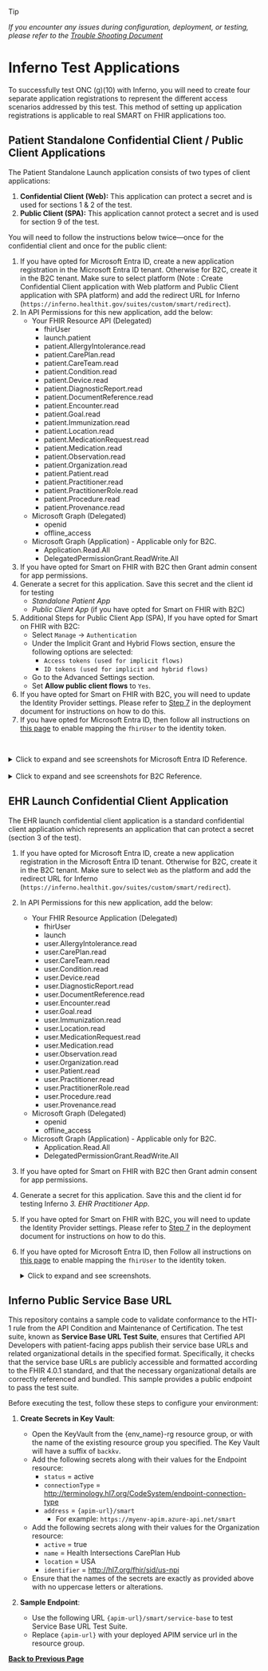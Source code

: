 > [!TIP]
> *If you encounter any issues during configuration, deployment, or testing, please refer to the [Trouble Shooting Document](../troubleshooting.md)*

# Inferno Test Applications 

To successfully test ONC (g)(10) with Inferno, you will need to create four separate application registrations to represent the different access scenarios addressed by this test. This method of setting up application registrations is applicable to real SMART on FHIR applications too.

## Patient Standalone Confidential Client / Public Client Applications

The Patient Standalone Launch application consists of two types of client applications:
1. **Confidential Client (Web):** This application can protect a secret and is used for sections 1 & 2 of the test.
1. **Public Client (SPA):** This application cannot protect a secret and is used for section 9 of the test.

You will need to follow the instructions below twice—once for the confidential client and once for the public client: 

1. If you have opted for Microsoft Entra ID, create a new application registration in the Microsoft Entra ID tenant. Otherwise for B2C, create it in the B2C tenant. Make sure to select platform (Note : Create Confidential Client application with Web platform and Public Client application with SPA platform) and add the redirect URL for Inferno (`https://inferno.healthit.gov/suites/custom/smart/redirect`).
1. In API Permissions for this new application, add the below:
    - Your FHIR Resource API (Delegated)
        - fhirUser
        - launch.patient
        - patient.AllergyIntolerance.read
        - patient.CarePlan.read
        - patient.CareTeam.read
        - patient.Condition.read
        - patient.Device.read
        - patient.DiagnosticReport.read
        - patient.DocumentReference.read
        - patient.Encounter.read
        - patient.Goal.read
        - patient.Immunization.read
        - patient.Location.read
        - patient.MedicationRequest.read
        - patient.Medication.read
        - patient.Observation.read
        - patient.Organization.read
        - patient.Patient.read
        - patient.Practitioner.read
        - patient.PractitionerRole.read
        - patient.Procedure.read
        - patient.Provenance.read
    - Microsoft Graph (Delegated)
        - openid
        - offline_access
    - Microsoft Graph (Application) - Applicable only for B2C.
        - Application.Read.All
        - DelegatedPermissionGrant.ReadWrite.All 
1. If you have opted for Smart on FHIR with B2C then Grant admin consent for app permissions.
1. Generate a secret for this application. Save this secret and the client id for testing
    - *Standalone Patient App*
    - *Public Client App* (if you have opted for Smart on FHIR with B2C)
1. Additional Steps for Public Client App (SPA), If you have opted for Smart on FHIR with B2C:
    - Select `Manage` -> `Authentication`
    - Under the Implicit Grant and Hybrid Flows section, ensure the following options are selected: 
        - `Access tokens (used for implicit flows)`
        - `ID tokens (used for implicit and hybrid flows)`
    - Go to the Advanced Settings section.
    - Set **Allow public client flows** to `Yes`.
1. If you have opted for Smart on FHIR with B2C, you will need to update the Identity Provider settings. Please refer to [Step 7](../deployment.md/#7-identity-provider-configuration) in the deployment document for instructions on how to do this.
1. If you have opted for Microsoft Entra ID, then follow all instructions on [this page](./set-fhir-user-mapping.md) to enable mapping the `fhirUser` to the identity token.

<br /><details><summary>Click to expand and see screenshots for Microsoft Entra ID Reference.</summary>
        ![](./images/5_confidential_client_1.png)        
        ![](./images/5_client_confidental_app_scopes.png)
    </details>
<br /><details><summary>Click to expand and see screenshots for B2C Reference.</summary>
        ![](./images/5_confidential_client_1_b2c.png)
        ![](./images/5_client_confidental_app_scopes_b2c.png)
        ![](./images/5_client_public_app.png)
    </details>

## EHR Launch Confidential Client Application

The EHR launch confidential client application is a standard confidential client application which represents an application that can protect a secret (section 3 of the test).

1. If you have opted for Microsoft Entra ID, create a new application registration in the Microsoft Entra ID tenant. Otherwise for B2C, create it in the B2C tenant. Make sure to select `Web` as the platform and add the redirect URL for Inferno (`https://inferno.healthit.gov/suites/custom/smart/redirect`).
1. In API Permissions for this new application, add the below:
    - Your FHIR Resource Application (Delegated)
        - fhirUser
        - launch
        - user.AllergyIntolerance.read
        - user.CarePlan.read
        - user.CareTeam.read
        - user.Condition.read
        - user.Device.read
        - user.DiagnosticReport.read
        - user.DocumentReference.read
        - user.Encounter.read
        - user.Goal.read
        - user.Immunization.read
        - user.Location.read
        - user.MedicationRequest.read
        - user.Medication.read
        - user.Observation.read
        - user.Organization.read
        - user.Patient.read
        - user.Practitioner.read
        - user.PractitionerRole.read
        - user.Procedure.read
        - user.Provenance.read
    - Microsoft Graph (Delegated)
        - openid
        - offline_access
    - Microsoft Graph (Application) - Applicable only for B2C.
        - Application.Read.All
        - DelegatedPermissionGrant.ReadWrite.All
1. If you have opted for Smart on FHIR with B2C then Grant admin consent for app permissions.
1. Generate a secret for this application. Save this and the client id for testing Inferno *3. EHR Practitioner App*.
1. If you have opted for Smart on FHIR with B2C, you will need to update the Identity Provider settings. Please refer to [Step 7](../deployment.md/#7-identity-provider-configuration) in the deployment document for instructions on how to do this.
1. If you have opted for Microsoft Entra ID, then Follow all instructions on [this page](./set-fhir-user-mapping.md) to enable mapping the `fhirUser` to the identity token.
<br /><details><summary>Click to expand and see screenshots.</summary>
    ![](./images/5_confidential_client_1.png)

    ![](./images/5_ehr_confidental_app_scopes.png)
    </details>

## Inferno Public Service Base URL

This repository contains a sample code to validate conformance to the HTI-1 rule from the API Condition and Maintenance of Certification. The test suite, known as **Service Base URL Test Suite**, ensures that Certified API Developers with patient-facing apps publish their service base URLs and related organizational details in the specified format. Specifically, it checks that the service base URLs are publicly accessible and formatted according to the FHIR 4.0.1 standard, and that the necessary organizational details are correctly referenced and bundled. This sample provides a public endpoint to pass the test suite.

Before executing the test, follow these steps to configure your environment:

1. **Create Secrets in Key Vault**:
    - Open the KeyVault from the {env_name}-rg resource group, or with the name of the existing resource group you specified. The Key Vault will have a suffix of `backkv`.
    - Add the following secrets along with their values for the Endpoint resource:
        - `status` = active
        - `connectionType` = http://terminology.hl7.org/CodeSystem/endpoint-connection-type
        - `address` = `{apim-url}/smart`
            - For example: `https://myenv-apim.azure-api.net/smart`
    - Add the following secrets along with their values for the Organization resource:
        - `active` = true
        - `name` = Health Intersections CarePlan Hub
        - `location` = USA
        - `identifier` = http://hl7.org/fhir/sid/us-npi
    - Ensure that the names of the secrets are exactly as provided above with no uppercase letters or alterations.

2. **Sample Endpoint**:
    - Use the following URL `{apim-url}/smart/service-base` to test Service Base URL Test Suite. 
    - Replace `{apim-url}` with your deployed APIM service url in the resource group.

**[Back to Previous Page](../deployment.md#7-create-inferno-test-applications)**